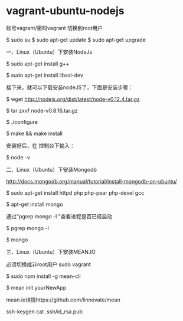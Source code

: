 # vagrant-ubuntu-nodejs
帐号vagrant/密码vagrant
切换到root用户

$ sudo su
$ sudo apt-get update
$ sudo apt-get upgrade

一、Linux（Ubuntu）下安装NodeJs

$ sudo apt-get install g++

$ sudo apt-get install libssl-dev


接下来，就可以下载安装nodeJS了，下面是安装步骤：

$ wget http://nodejs.org/dist/latest/node-v0.12.4.tar.gz

$ tar zxvf node-v0.8.16.tar.gz

$ ./configure

$ make && make install


安装好后，在 控制台下输入：

$ node -v


二、Linux（Ubuntu）下安装Mongodb

http://docs.mongodb.org/manual/tutorial/install-mongodb-on-ubuntu/

$ sudo apt-get install httpd php php-pear php-devel gcc

$ apt-get install mongo


通过"pgrep mongo -l "查看进程是否已经启动

$ pgrep mongo -l

$ mongo


三、Linux（Ubuntu）下安装MEAN.IO

必须切换成非root用户 sudo vagrant

$ sudo npm install -g mean-cli 

$ mean init yourNewApp


mean.io详情https://github.com/linnovate/mean


ssh-keygen
cat .ssh/id_rsa.pub
